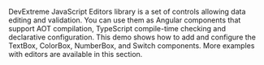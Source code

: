 DevExtreme JavaScript Editors library is a set of controls allowing data editing and validation. You can use them as Angular components that support AOT compilation, TypeScript compile-time checking and declarative configuration. This demo shows how to add and configure the TextBox, ColorBox, NumberBox, and Switch components. More examples with editors are available in this section.